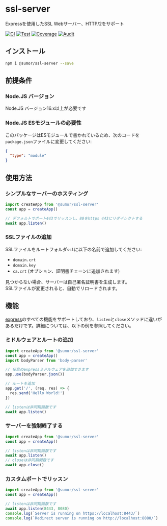 # ssl-server

Expressを使用したSSL Webサーバー、HTTP/2をサポート

[![CI](https://github.com/sumor-cloud/ssl-server/actions/workflows/ci.yml/badge.svg)](https://github.com/sumor-cloud/ssl-server/actions/workflows/ci.yml)
[![Test](https://github.com/sumor-cloud/ssl-server/actions/workflows/ut.yml/badge.svg)](https://github.com/sumor-cloud/ssl-server/actions/workflows/ut.yml)
[![Coverage](https://github.com/sumor-cloud/ssl-server/actions/workflows/coverage.yml/badge.svg)](https://github.com/sumor-cloud/ssl-server/actions/workflows/coverage.yml)
[![Audit](https://github.com/sumor-cloud/ssl-server/actions/workflows/audit.yml/badge.svg)](https://github.com/sumor-cloud/ssl-server/actions/workflows/audit.yml)

## インストール

```bash
npm i @sumor/ssl-server --save
```

## 前提条件

### Node.JS バージョン

Node.JS バージョン16.x以上が必要です

### Node.JS ESモジュールの必要性

このパッケージはESモジュールで書かれているため、次のコードを`package.json`ファイルに変更してください:

```json
{
  "type": "module"
}
```

## 使用方法

### シンプルなサーバーのホスティング

```javascript
import createApp from '@sumor/ssl-server'
const app = createApp()

// デフォルトでポート443でリッスンし、80をhttps 443にリダイレクトする
await app.listen()
```

### SSLファイルの追加

SSLファイルをルートフォルダ`ssl`に以下の名前で追加してください:

- `domain.crt`
- `domain.key`
- `ca.crt` (オプション、証明書チェーンに追加されます)

見つからない場合、サーバーは自己署名証明書を生成します。  
SSLファイルが変更されると、自動でリロードされます。

## 機能

[express](https://www.npmjs.com/package/express)のすべての機能をサポートしており、`listen`と`close`メソッドに違いがあるだけです。詳細については、以下の例を参照してください。

### ミドルウェアとルートの追加

```javascript
import createApp from '@sumor/ssl-server'
const app = createApp()
import bodyParser from 'body-parser'

// 任意のexpressミドルウェアを追加できます
app.use(bodyParser.json())

// ルートを追加
app.get('/', (req, res) => {
  res.send('Hello World!')
})

// listenは非同期関数です
await app.listen()
```

### サーバーを強制終了する

```javascript
import createApp from '@sumor/ssl-server'
const app = createApp()

// listenは非同期関数です
await app.listen()
// closeは非同期関数です
await app.close()
```

### カスタムポートでリッスン

```javascript
import createApp from '@sumor/ssl-server'
const app = createApp()

// listenは非同期関数です
await app.listen(8443, 8080)
console.log(`Server is running on https://localhost:8443/`)
console.log(`Redirect server is running on http://localhost:8080/`)
```
